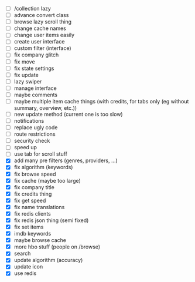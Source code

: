 - [ ] /collection lazy
- [ ] advance convert class
- [ ] browse lazy scroll thing
- [ ] change cache names
- [ ] change user items easily
- [ ] create user interface
- [ ] custom filter (interface)
- [ ] fix company glitch
- [ ] fix move
- [ ] fix state settings
- [ ] fix update
- [ ] lazy swiper
- [ ] manage interface
- [ ] maybe comments
- [ ] maybe multiple item cache things (with credits, for tabs only (eg without summary, overview, etc.))
- [ ] new update method (current one is too slow)
- [ ] notifications
- [ ] replace ugly code
- [ ] route restrictions
- [ ] security check
- [ ] speed up
- [ ] use tab for scroll stuff
- [x] add many pre filters (genres, providers, ...)
- [x] fix algorithm (keywords)
- [x] fix browse speed
- [x] fix cache (maybe too large)
- [x] fix company title
- [x] fix credits thing
- [x] fix get speed
- [x] fix name translations
- [x] fix redis clients
- [x] fix redis json thing (semi fixed)
- [x] fix set items
- [x] imdb keywords
- [x] maybe browse cache
- [x] more hbo stuff (people on /browse)
- [x] search
- [x] update algorithm (accuracy)
- [x] update icon
- [x] use redis
